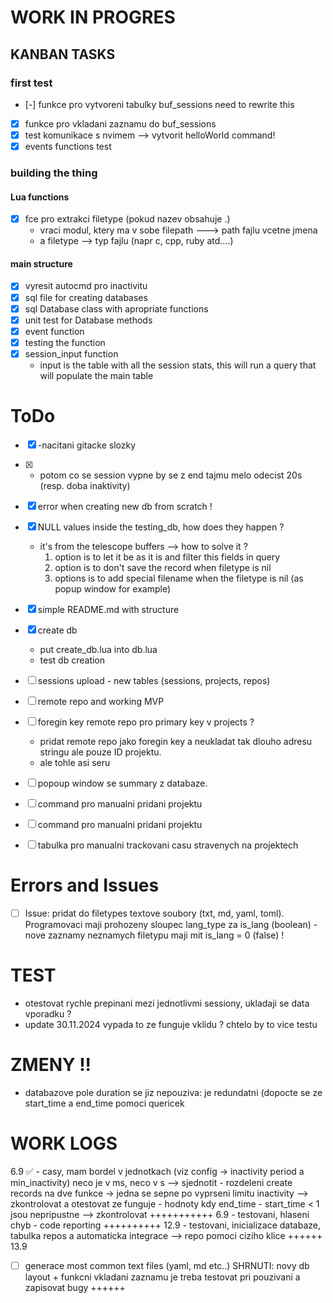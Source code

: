 # WORK IN PROGRES
## KANBAN TASKS

### first test
- [-] funkce pro vytvoreni tabulky buf_sessions
        need to rewrite this
- [x] funkce pro vkladani zaznamu do buf_sessions
- [x] test komunikace s nvimem --> vytvorit helloWorld command!
- [x] events functions test

### building the thing
#### Lua functions
- [x] fce pro extrakci filetype (pokud nazev obsahuje .)
    - vraci modul, ktery ma v sobe filepath ---> path fajlu vcetne jmena
    - a filetype --> typ fajlu (napr c, cpp, ruby atd....)

#### main structure
- [x] vyresit autocmd pro inactivitu
- [x] sql file for creating databases
- [x] sql Database class with apropriate functions
- [x] unit test for Database methods
- [x] event function
- [x] testing the function
- [x] session_input function
    - input is the table with all the session stats, this will run a query that will populate the main table


# ToDo
- [x] -nacitani gitacke slozky
- [x] - potom co se session vypne by se z end tajmu melo odecist 20s (resp. doba inaktivity)
- [x] error when creating new db from scratch !
- [x]  NULL values inside the testing_db, how does they happen ?
    - it's from the telescope buffers --> how to solve it ?
        1. option is to let it be as it is and filter this fields in query
        2. option is to don't save the record when filetype is nil
        3. options is to add special filename when the filetype is nil (as popup window for example)
- [x] simple README.md with structure
- [x] create db
    - put create_db.lua into db.lua
    - test db creation
- [ ] sessions upload - new tables (sessions, projects, repos)
- [ ]  remote repo and working MVP

- [ ] foregin key remote repo  pro primary key v projects ?
    - pridat remote repo jako foregin key a neukladat tak dlouho adresu stringu ale pouze ID projektu.
    - ale tohle asi seru
- [ ] popoup window se summary z databaze.
- [ ] command pro manualni pridani projektu
- [ ] command pro manualni pridani projektu
- [ ] tabulka pro manualni trackovani casu stravenych na projektech


# Errors and Issues
- [ ] Issue: pridat do filetypes textove soubory (txt, md, yaml, toml). Programovaci maji prohozeny sloupec lang_type za is_lang (boolean)
        - nove zaznamy neznamych filetypu maji mit is_lang = 0 (false) !


# TEST
- otestovat rychle prepinani  mezi jednotlivmi sessiony, ukladaji se data vporadku ?
- update 30.11.2024 vypada to ze funguje vklidu ? chtelo by to vice testu


# ZMENY !!
- databazove pole duration se jiz nepouziva: je redundatni (dopocte se ze start_time a end_time pomoci quericek


# WORK LOGS
6.9 ✅ - casy, mam bordel v jednotkach (viz config -> inactivity period a min_inactivity) neco je v ms, neco v s --> sjednotit
       - rozdeleni create records na dve funkce -> jedna se sepne po vyprseni limitu inactivity --> zkontrolovat a otestovat ze funguje
       - hodnoty kdy end_time - start_time < 1 jsou nepripustne --> zkontrolovat
+++++++++++
6.9 - testovani,  hlaseni chyb
    - code reporting
++++++++++
12.9 - testovani, inicializace databaze, tabulka repos a automaticka integrace --> repo pomoci ciziho klice
++++++
13.9 
- [ ] generace most common text files (yaml, md etc..)
SHRNUTI: novy db layout + funkcni vkladani zaznamu
je treba testovat pri pouzivani a zapisovat bugy
++++++






